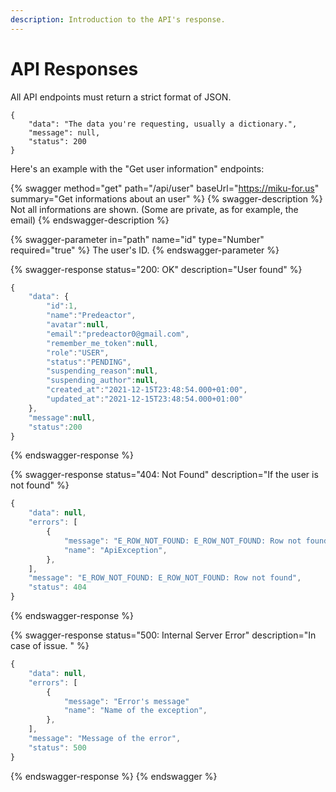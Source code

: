 ```yaml
---
description: Introduction to the API's response.
---
```


# API Responses

All API endpoints must return a strict format of JSON.

```
{
    "data": "The data you're requesting, usually a dictionary.",
    "message": null,
    "status": 200
}
```

Here's an example with the "Get user information" endpoints:

{% swagger method="get" path="/api/user" baseUrl="https://miku-for.us" summary="Get informations about an user" %}
{% swagger-description %}
Not all informations are shown. (Some are private, as for example, the email)
{% endswagger-description %}

{% swagger-parameter in="path" name="id" type="Number" required="true" %}
The user's ID.
{% endswagger-parameter %}

{% swagger-response status="200: OK" description="User found" %}
```javascript
{
    "data": {
        "id":1,
        "name":"Predeactor",
        "avatar":null,
        "email":"predeactor0@gmail.com",
        "remember_me_token":null,
        "role":"USER",
        "status":"PENDING",
        "suspending_reason":null,
        "suspending_author":null,
        "created_at":"2021-12-15T23:48:54.000+01:00",
        "updated_at":"2021-12-15T23:48:54.000+01:00"
    },
    "message":null,
    "status":200
}
```
{% endswagger-response %}

{% swagger-response status="404: Not Found" description="If the user is not found" %}
```javascript
{
    "data": null,
    "errors": [
        {
            "message": "E_ROW_NOT_FOUND: E_ROW_NOT_FOUND: Row not found"
            "name": "ApiException",
        },
    ],
    "message": "E_ROW_NOT_FOUND: E_ROW_NOT_FOUND: Row not found",
    "status": 404
}
```
{% endswagger-response %}

{% swagger-response status="500: Internal Server Error" description="In case of issue. " %}
```javascript
{
    "data": null,
    "errors": [
        {
            "message": "Error's message"
            "name": "Name of the exception",
        },
    ],
    "message": "Message of the error",
    "status": 500
}
```
{% endswagger-response %}
{% endswagger %}
